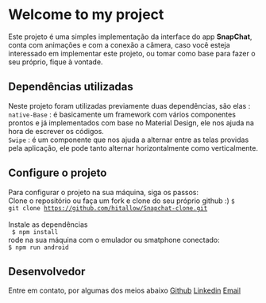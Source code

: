# Welcome to my project


Este projeto é uma simples implementação da interface do app **SnapChat**, conta com animações e com a conexão a câmera, caso você esteja interessado em implementar este projeto, ou tomar como base para fazer o seu próprio, fique à vontade.

## Dependências utilizadas
Neste projeto foram utilizadas previamente duas dependências, são elas : <br/>
`native-Base` :  é basicamente um framework com vários componentes prontos e já implementados com base no Material Design, ele nos ajuda na hora de escrever os códigos.<br/>
`Swipe` : é um componente que nos ajuda a alternar entre as telas providas pela aplicação, ele pode tanto alternar horizontalmente como verticalmente.

## Configure o projeto
Para configurar o projeto na sua máquina, siga os passos:<br/>
Clone o repositório ou faça um fork e clone do seu próprio github :)
<code>$ git clone https://github.com/hitallow/Snapchat-clone.git </code>
<br/>
Instale as dependências
<br/>
<code>
$ npm install
</code>
<br/>
rode na sua máquina com o emulador ou smatphone conectado:
<br/>
<code>$ npm run android</code> 


## Desenvolvedor
Entre em contato, por algumas dos meios abaixo  [Github](https://github.com/hitallow/) [Linkedin](https://www.linkedin.com/in/hitallo-william-825923180) [Email](mailto:hitallo91@gmail.com)
